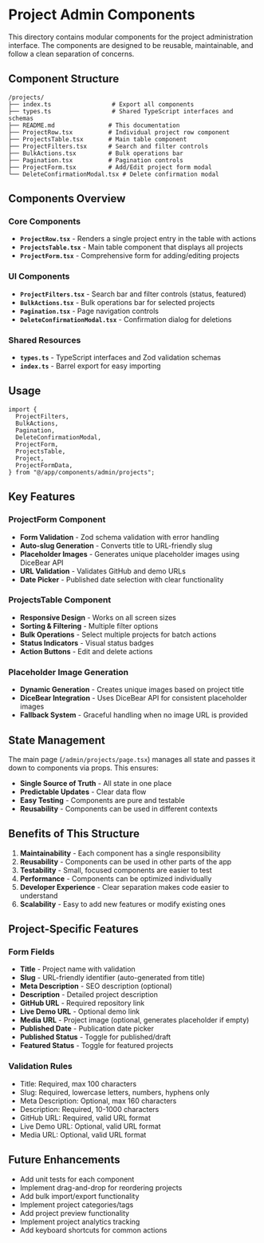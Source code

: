 # Project Admin Components

This directory contains modular components for the project administration interface. The components are designed to be reusable, maintainable, and follow a clean separation of concerns.

## Component Structure

```
/projects/
├── index.ts                 # Export all components
├── types.ts                 # Shared TypeScript interfaces and schemas
├── README.md               # This documentation
├── ProjectRow.tsx          # Individual project row component
├── ProjectsTable.tsx       # Main table component
├── ProjectFilters.tsx      # Search and filter controls
├── BulkActions.tsx         # Bulk operations bar
├── Pagination.tsx          # Pagination controls
├── ProjectForm.tsx         # Add/Edit project form modal
└── DeleteConfirmationModal.tsx # Delete confirmation modal
```

## Components Overview

### Core Components

- **`ProjectRow.tsx`** - Renders a single project entry in the table with actions
- **`ProjectsTable.tsx`** - Main table component that displays all projects
- **`ProjectForm.tsx`** - Comprehensive form for adding/editing projects

### UI Components

- **`ProjectFilters.tsx`** - Search bar and filter controls (status, featured)
- **`BulkActions.tsx`** - Bulk operations bar for selected projects
- **`Pagination.tsx`** - Page navigation controls
- **`DeleteConfirmationModal.tsx`** - Confirmation dialog for deletions

### Shared Resources

- **`types.ts`** - TypeScript interfaces and Zod validation schemas
- **`index.ts`** - Barrel export for easy importing

## Usage

```tsx
import {
  ProjectFilters,
  BulkActions,
  Pagination,
  DeleteConfirmationModal,
  ProjectForm,
  ProjectsTable,
  Project,
  ProjectFormData,
} from "@/app/components/admin/projects";
```

## Key Features

### ProjectForm Component
- **Form Validation** - Zod schema validation with error handling
- **Auto-slug Generation** - Converts title to URL-friendly slug
- **Placeholder Images** - Generates unique placeholder images using DiceBear API
- **URL Validation** - Validates GitHub and demo URLs
- **Date Picker** - Published date selection with clear functionality

### ProjectsTable Component
- **Responsive Design** - Works on all screen sizes
- **Sorting & Filtering** - Multiple filter options
- **Bulk Operations** - Select multiple projects for batch actions
- **Status Indicators** - Visual status badges
- **Action Buttons** - Edit and delete actions

### Placeholder Image Generation
- **Dynamic Generation** - Creates unique images based on project title
- **DiceBear Integration** - Uses DiceBear API for consistent placeholder images
- **Fallback System** - Graceful handling when no image URL is provided

## State Management

The main page (`/admin/projects/page.tsx`) manages all state and passes it down to components via props. This ensures:

- **Single Source of Truth** - All state in one place
- **Predictable Updates** - Clear data flow
- **Easy Testing** - Components are pure and testable
- **Reusability** - Components can be used in different contexts

## Benefits of This Structure

1. **Maintainability** - Each component has a single responsibility
2. **Reusability** - Components can be used in other parts of the app
3. **Testability** - Small, focused components are easier to test
4. **Performance** - Components can be optimized individually
5. **Developer Experience** - Clear separation makes code easier to understand
6. **Scalability** - Easy to add new features or modify existing ones

## Project-Specific Features

### Form Fields
- **Title** - Project name with validation
- **Slug** - URL-friendly identifier (auto-generated from title)
- **Meta Description** - SEO description (optional)
- **Description** - Detailed project description
- **GitHub URL** - Required repository link
- **Live Demo URL** - Optional demo link
- **Media URL** - Project image (optional, generates placeholder if empty)
- **Published Date** - Publication date picker
- **Published Status** - Toggle for published/draft
- **Featured Status** - Toggle for featured projects

### Validation Rules
- Title: Required, max 100 characters
- Slug: Required, lowercase letters, numbers, hyphens only
- Meta Description: Optional, max 160 characters
- Description: Required, 10-1000 characters
- GitHub URL: Required, valid URL format
- Live Demo URL: Optional, valid URL format
- Media URL: Optional, valid URL format

## Future Enhancements

- Add unit tests for each component
- Implement drag-and-drop for reordering projects
- Add bulk import/export functionality
- Implement project categories/tags
- Add project preview functionality
- Implement project analytics tracking
- Add keyboard shortcuts for common actions 